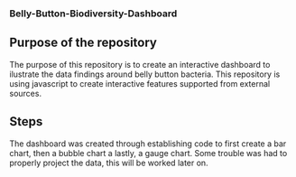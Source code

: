 ### Belly-Button-Biodiversity-Dashboard

## Purpose of the repository
The purpose of this repository is to create an interactive dashboard to ilustrate the data findings around belly button bacteria. This repository is using javascript to create interactive features supported from external sources.


## Steps
The dashboard was created through establishing code to first create a bar chart, then a bubble chart a lastly, a gauge chart. Some trouble was had to properly project the data, this will be worked later on.

